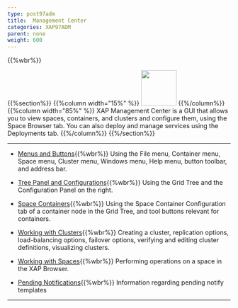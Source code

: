 ```yaml
---
type: post97adm
title:  Management Center
categories: XAP97ADM
parent: none
weight: 600
---
```


{{%wbr%}}

{{%section%}}
{{%column width="15%" %}}
<img src="/attachment_files/subject/MonitoringAndManagement.png" width="80" height="80">
{{%/column%}}
{{%column width="85%" %}}
XAP Management Center is a GUI that allows you to view spaces, containers, and clusters and configure them, using the Space Browser tab. You can also deploy and manage services using the Deployments tab.
{{%/column%}}
{{%/section%}}

<hr/>

- [Menus and Buttons](./gigaspaces-browser-menus-and-buttons.html){{%wbr%}}
Using the File menu, Container menu, Space menu, Cluster menu, Windows menu, Help menu, button toolbar, and address bar.


- [Tree Panel and Configurations](./gigaspaces-browser-tree-panel-and-configuration-panel.html){{%wbr%}}
Using the Grid Tree and the Configuration Panel on the right.

- [Space Containers](./gigaspaces-browser-managing-space-container.html){{%wbr%}}
Using the Space Container Configuration tab of a container node in the Grid Tree, and tool buttons relevant for containers.


- [Working with Clusters](./working-with-clusters-gigaspaces-browser.html){{%wbr%}}
Creating a cluster, replication options, load-balancing options, failover options, verifying and editing cluster definitions, visualizing clusters.


- [Working with Spaces](./working-with-spaces-gigaspaces-browser.html){{%wbr%}}
Performing operations on a space in the XAP Browser.


- [Pending Notifications](./pending-notify-templates-information.html){{%wbr%}}
Information regarding pending notify templates

<hr/>
